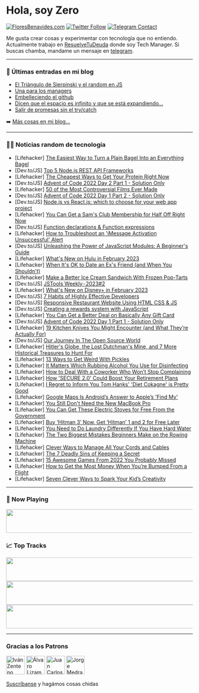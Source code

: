 # Hola, soy Zero

[![FloresBenavides.com](https://img.shields.io/website?down_message=oops&label=MiBlog&style=for-the-badge&up_message=online&url=https%3A%2F%2Ffloresbenavides.com)](https://floresbenavides.com) [![Twitter Follow](https://img.shields.io/twitter/follow/ZeroDragon?color=%231DA1F2&label=Follow&logo=twitter&logoColor=ffffff&style=for-the-badge)](https://twitter.com/zerodragon) [![Telegram Contact](https://img.shields.io/badge/escr%C3%ADbeme-ZeroDragon-%2326A5E4?style=for-the-badge&logo=telegram)](https://t.me/zerodragon)

Me gusta crear cosas y experimentar con tecnología que no entiendo.
Actualmente trabajo en [ResuelveTuDeuda](http://github.com/resuelve) donde soy Tech Manager.
Si buscas chamba, mandame un mensaje en [telegram](https://t.me/zerodragon).

---

### 📕 Últimas entradas en mi blog
<!-- BLOG-POST-LIST:START -->
- [El Triángulo de Sierpinski y el random en JS](https://floresbenavides.com/el-triangulo-de-sierpinski-y-el-random-en-js/)
- [Una para los managers](https://floresbenavides.com/una-para-los-managers/)
- [Embelleciendo el github](https://floresbenavides.com/embelleciendo-el-github/)
- [Dicen que el espacio es infinito y que se está expandiendo…](https://floresbenavides.com/dicen-que-el-espacio-es-infinito-y-que-se-esta-expandiendo/)
- [Salir de promesas sin el try/catch](https://floresbenavides.com/salir-de-promesas-sin-el-try-catch/)
<!-- BLOG-POST-LIST:END -->

➡️ [Más cosas en mi blog...](https://floresbenavides.com)

---

### 👨‍💻 Noticias random de tecnología
<!-- TECH-POSTS:START -->
- [Lifehacker] [The Easiest Way to Turn a Plain Bagel Into an Everything Bagel](https://lifehacker.com/the-easiest-way-to-turn-a-plain-bagel-into-an-everythin-1850001238)
- [Dev.to/JS] [Top 5 Node.js REST API Frameworks](https://dev.to/moesif/top-5-nodejs-rest-api-frameworks-447f)
- [Lifehacker] [The Cheapest Ways to Get Your Protein Right Now](https://lifehacker.com/the-cheapest-ways-to-get-your-protein-right-now-1850001760)
- [Dev.to/JS] [Advent of Code 2022 Day 2 Part 1 - Solution Only](https://dev.to/benboorstein/advent-of-code-2022-day-2-part-1-solution-only-130d)
- [Lifehacker] [50 of the Most Controversial Films Ever Made](https://lifehacker.com/50-of-the-most-controversial-films-ever-made-1849991335)
- [Dev.to/JS] [Advent of Code 2022 Day 1 Part 2 - Solution Only](https://dev.to/benboorstein/advent-of-code-2022-day-1-part-2-solution-only-22je)
- [Dev.to/JS] [Node.js vs React.js: which to choose for your web app project](https://dev.to/educative/nodejs-vs-reactjs-which-to-choose-for-your-web-app-project-3g83)
- [Lifehacker] [You Can Get a Sam&#39;s Club Membership for Half Off Right Now](https://lifehacker.com/you-can-get-a-sams-club-membership-for-half-off-right-n-1850001794)
- [Dev.to/JS] [Function declarations &amp; Function expressions](https://dev.to/catherineisonline/function-declarations-function-expressions-2o5k)
- [Lifehacker] [How to Troubleshoot an &#39;iMessage Activation Unsuccessful&#39; Alert](https://lifehacker.com/how-to-troubleshoot-an-imessage-activation-unsuccessful-1850001190)
- [Dev.to/JS] [Unleashing the Power of JavaScript Modules: A Beginner&#39;s Guide](https://dev.to/rahxuls/unleashing-the-power-of-javascript-modules-a-beginners-guide-3ek5)
- [Lifehacker] [What&#39;s New on Hulu in February 2023](https://lifehacker.com/whats-new-on-hulu-in-february-2023-1850001470)
- [Lifehacker] [When It&#39;s OK to Date an Ex&#39;s Friend &lpar;and When You Shouldn&#39;t&rpar;](https://lifehacker.com/when-its-ok-to-date-an-exs-friend-and-when-you-shouldn-1849998402)
- [Lifehacker] [Make a Better Ice Cream Sandwich With Frozen Pop-Tarts](https://lifehacker.com/make-a-better-ice-cream-sandwich-with-frozen-pop-tarts-1849998087)
- [Dev.to/JS] [JSTools Weekly - 2023#2](https://dev.to/jstoolsweekly/jstools-weekly-20232-4den)
- [Lifehacker] [What&#39;s New on Disney+ in February 2023](https://lifehacker.com/whats-new-on-disney-in-february-2023-1850000827)
- [Dev.to/JS] [7 Habits of Highly Effective Developers](https://dev.to/oluwatrillions/7-habits-of-highly-effective-developers-3lo9)
- [Dev.to/JS] [Responsive Restaurant Website Using HTML CSS &amp; JS](https://dev.to/onlineittutstutorials/responsive-restaurant-website-using-html-css-js-47j0)
- [Dev.to/JS] [Creating a rewards system with JavaScript](https://dev.to/posandu/creating-a-rewards-system-with-javascript-47ep)
- [Lifehacker] [You Can Get a Better Deal on Basically Any Gift Card](https://lifehacker.com/you-can-get-a-better-deal-on-basically-any-gift-card-1849997569)
- [Dev.to/JS] [Advent of Code 2022 Day 1 Part 1 - Solution Only](https://dev.to/benboorstein/advent-of-code-2022-day-1-part-1-solution-only-219e)
- [Lifehacker] [19 Kitchen Knives You Might Encounter &lpar;and What They’re Actually For&rpar;](https://lifehacker.com/18-kitchen-knives-you-might-encounter-and-what-they-re-1849995810)
- [Dev.to/JS] [Our Journey In The Open Source World](https://dev.to/cadienvan/our-journey-in-the-open-source-world-43h5)
- [Lifehacker] [Hitler&#39;s Globe, the Lost Dutchman&#39;s Mine, and 7 More Historical Treasures to Hunt For](https://lifehacker.com/hitlers-globe-the-lost-dutchmans-mine-and-7-more-hist-1849999720)
- [Lifehacker] [13 Ways to Get Weird With Pickles](https://lifehacker.com/13-ways-to-get-weird-with-pickles-1849998044)
- [Lifehacker] [It Matters Which Rubbing Alcohol You Use for Disinfecting](https://lifehacker.com/it-matters-which-rubbing-alcohol-you-use-for-disinfecti-1849997605)
- [Lifehacker] [How to Deal With a Coworker Who Won’t Stop Complaining](https://lifehacker.com/how-to-deal-with-a-coworker-who-won-t-stop-complaining-1849996037)
- [Lifehacker] [How &#39;SECURE 2.0&#39; Could Boost Your Retirement Plans](https://lifehacker.com/how-secure-2-0-could-boost-your-retirement-plans-1849997015)
- [Lifehacker] [I Regret to Inform You Tom Hanks&#39; &#39;Diet Cokagne&#39; is Pretty Good](https://lifehacker.com/i-regret-to-inform-you-tom-hanks-diet-cokagne-is-pretty-1849997105)
- [Lifehacker] [Google Maps Is Android’s Answer to Apple’s &#39;Find My&#39;](https://lifehacker.com/google-maps-is-android-s-answer-to-apple-s-find-my-1849997405)
- [Lifehacker] [You Still Don&#39;t Need the New MacBook Pro](https://lifehacker.com/you-still-dont-need-the-new-macbook-pro-1849995439)
- [Lifehacker] [You Can Get These Electric Stoves for Free From the Government](https://lifehacker.com/you-can-get-these-electric-stoves-for-free-from-the-gov-1849987396)
- [Lifehacker] [Buy ‘Hitman 3’ Now, Get ‘Hitman’ 1 and 2 for Free Later](https://lifehacker.com/buy-hitman-3-now-get-hitman-1-and-2-for-free-later-1849996113)
- [Lifehacker] [You Need to Do Laundry Differently If You Have Hard Water](https://lifehacker.com/you-need-to-do-laundry-differently-if-you-have-hard-wat-1849994467)
- [Lifehacker] [The Two Biggest Mistakes Beginners Make on the Rowing Machine](https://lifehacker.com/the-two-biggest-mistakes-beginners-make-on-the-rowing-m-1849995496)
- [Lifehacker] [Clever Ways to Manage All Your Cords and Cables](https://lifehacker.com/clever-ways-to-manage-all-your-cords-and-cables-1849991866)
- [Lifehacker] [The 7 Deadly Sins of Keeping a Secret](https://lifehacker.com/the-7-deadly-sins-of-keeping-a-secret-1849987858)
- [Lifehacker] [15 Awesome Games From 2022 You Probably Missed](https://lifehacker.com/15-awesome-games-from-2022-you-probably-missed-1849987467)
- [Lifehacker] [How to Get the Most Money When You’re Bumped From a Flight](https://lifehacker.com/how-to-get-the-most-money-when-you-re-bumped-from-a-fli-1849985286)
- [Lifehacker] [Seven Clever Ways to Spark Your Kid’s Creativity](https://lifehacker.com/seven-clever-ways-to-spark-your-kid-s-creativity-1849983664)<!-- TECH-POSTS:END -->

---

### 🎵 Now Playing
<a href="https://spotify-now-playing-dun.vercel.app/now-playing?open"><img src="https://spotify-now-playing-dun.vercel.app/now-playing" width="540" height="64"></a>

### 📈 Top Tracks
<a href="https://spotify-now-playing-dun.vercel.app/top-tracks?i=1&open"><img src="https://spotify-now-playing-dun.vercel.app/top-tracks?i=1" width="540" height="64"></a>
<a href="https://spotify-now-playing-dun.vercel.app/top-tracks?i=2&open"><img src="https://spotify-now-playing-dun.vercel.app/top-tracks?i=2" width="540" height="64"></a>
<a href="https://spotify-now-playing-dun.vercel.app/top-tracks?i=3&open"><img src="https://spotify-now-playing-dun.vercel.app/top-tracks?i=3" width="540" height="64"></a>

---

### Gracias a los Patrons
[<img src="https://avatars.githubusercontent.com/u/243380?v=4" alt="Iván Zenteno" width="50px">](https://github.com/k001) [<img src="https://avatars.githubusercontent.com/u/19955639?v=4" alt="Álvaro Lizama" width="50px">](https://github.com/alvarolizama) [<img src="https://avatars.githubusercontent.com/u/2718753?v=4" alt="Juan Carlos Ruiz" width="50px">](https://github.com/JuanCrg90) [<img src="https://avatars.githubusercontent.com/u/37025?v=4" alt="Jorge Medrano" width="50px">](https://github.com/h1pp1e) 

[Suscríbanse](https://www.patreon.com/zerodragon) y hagámos cosas chidas
